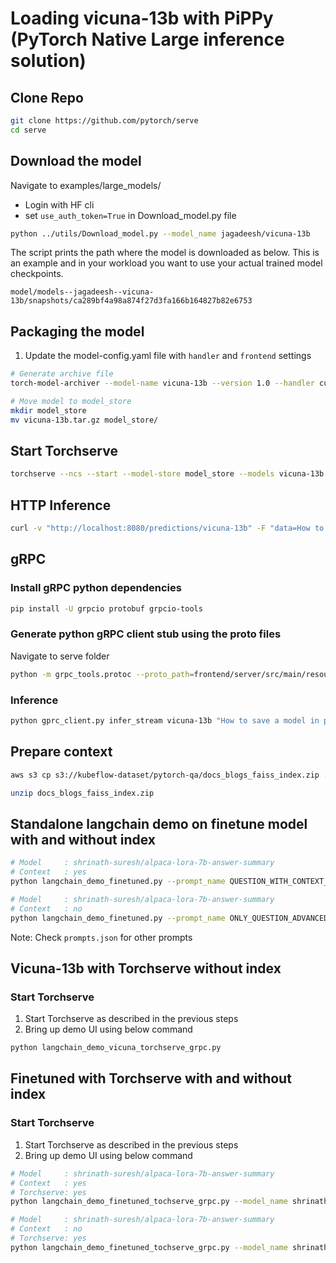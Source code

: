 # Loading vicuna-13b with PiPPy (PyTorch Native Large inference solution)


## Clone Repo

```bash
git clone https://github.com/pytorch/serve
cd serve
```

## Download the model

Navigate to examples/large_models/

- Login with HF cli
- set `use_auth_token=True` in Download_model.py file

```bash
python ../utils/Download_model.py --model_name jagadeesh/vicuna-13b
```

The script prints the path where the model is downloaded as below. This is an example and in your workload you want to use your actual trained model checkpoints.

`model/models--jagadeesh--vicuna-13b/snapshots/ca289bf4a98a874f27d3fa166b164827b82e6753`

## Packaging the model

1. Update the model-config.yaml file with `handler` and `frontend` settings
   
```bash
# Generate archive file
torch-model-archiver --model-name vicuna-13b --version 1.0 --handler custom_handler.py -r requirements.txt --config-file model-config.yaml --archive-format tgz

# Move model to model_store
mkdir model_store
mv vicuna-13b.tar.gz model_store/
```

## Start Torchserve

```bash
torchserve --ncs --start --model-store model_store --models vicuna-13b.tar.gz
```

## HTTP Inference

```bash
curl -v "http://localhost:8080/predictions/vicuna-13b" -F "data=How to save a model in pytorch?"
```

## gRPC

### Install gRPC python dependencies

```bash
pip install -U grpcio protobuf grpcio-tools
```

### Generate python gRPC client stub using the proto files

Navigate to serve folder

```bash
python -m grpc_tools.protoc --proto_path=frontend/server/src/main/resources/proto/ --python_out=./ --grpc_python_out=./ frontend/server/src/main/resources/proto/inference.proto frontend/server/src/main/resources/proto/management.proto
```

### Inference

```bash
python gprc_client.py infer_stream vicuna-13b "How to save a model in pytorch?"
```
## Prepare context

```bash
aws s3 cp s3://kubeflow-dataset/pytorch-qa/docs_blogs_faiss_index.zip .

unzip docs_blogs_faiss_index.zip
```

## Standalone langchain demo on finetune model with and without index

```bash
# Model     : shrinath-suresh/alpaca-lora-7b-answer-summary
# Context   : yes
python langchain_demo_finetuned.py --prompt_name QUESTION_WITH_CONTEXT_PROMPT_ADVANCED_PROMPT --prompt_type question_with_context --index_path docs_blogs_faiss_index

# Model     : shrinath-suresh/alpaca-lora-7b-answer-summary
# Context   : no
python langchain_demo_finetuned.py --prompt_name ONLY_QUESTION_ADVANCED_PROMPT --prompt_type only_question
```

Note: Check `prompts.json` for other prompts

## Vicuna-13b with Torchserve without index

### Start Torchserve

1. Start Torchserve as described in the previous steps
2. Bring up demo UI using below command

```bash
python langchain_demo_vicuna_torchserve_grpc.py
```
## Finetuned with Torchserve with and without index

### Start Torchserve

1. Start Torchserve as described in the previous steps
2. Bring up demo UI using below command

```bash
# Model     : shrinath-suresh/alpaca-lora-7b-answer-summary
# Context   : yes
# Torchserve: yes
python langchain_demo_finetuned_tochserve_grpc.py --model_name shrinath-suresh/alpaca-lora-7b-answer-summary --prompt_name QUESTION_WITH_CONTEXT_PROMPT_ADVANCED_PROMPT --prompt_type question_with_context --index_path docs_blogs_faiss_index

# Model     : shrinath-suresh/alpaca-lora-7b-answer-summary
# Context   : no
# Torchserve: yes
python langchain_demo_finetuned_tochserve_grpc.py --model_name shrinath-suresh/alpaca-lora-7b-answer-summary --prompt_name ONLY_QUESTION_ADVANCED_PROMPT --prompt_type only_question
```
